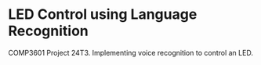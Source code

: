 # LED Control using Language Recognition
COMP3601 Project 24T3. Implementing voice recognition to control an LED. 
